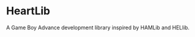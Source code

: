 <html>
<body>
<h1>HeartLib</h1>
<p>A Game Boy Advance development library inspired by HAMLib and HELlib.</p> <br />
</body>
</html>